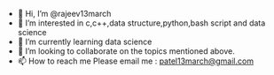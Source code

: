 - 👋 Hi, I’m @rajeev13march
- 👀 I’m interested in c,c++,data structure,python,bash script and data science 
- 🌱 I’m currently learning data science
- 💞️ I’m looking to collaborate on the topics mentioned above.
- 📫 How to reach me
  Please email me : patel13march@gmail.com

<!---
rajeev13march/rajeev13march is a ✨ special ✨ repository because its `README.md` (this file) appears on your GitHub profile.
You can click the Preview link to take a look at your changes.
--->
